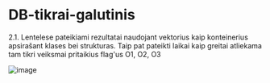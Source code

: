 # DB-tikrai-galutinis
2.1. Lentelese pateikiami rezultatai naudojant vektorius kaip konteinerius apsirašant klases bei strukturas. Taip pat pateikti laikai kaip greitai atliekama tam tikri veiksmai pritaikius flag'us O1, O2, O3
  
![image](https://github.com/UgnePleseviciute/AntraNaujaiNaujai/assets/145859423/f9ed58ed-fae2-49b6-b127-1dda434b2d8e)

